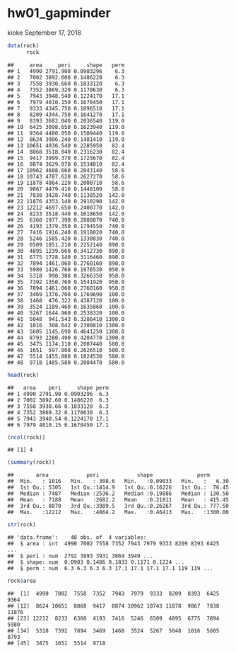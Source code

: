 hw01\_gapminder
================
kioke
September 17, 2018

``` r
data(rock)
      rock
```

    ##     area     peri     shape   perm
    ## 1   4990 2791.900 0.0903296    6.3
    ## 2   7002 3892.600 0.1486220    6.3
    ## 3   7558 3930.660 0.1833120    6.3
    ## 4   7352 3869.320 0.1170630    6.3
    ## 5   7943 3948.540 0.1224170   17.1
    ## 6   7979 4010.150 0.1670450   17.1
    ## 7   9333 4345.750 0.1896510   17.1
    ## 8   8209 4344.750 0.1641270   17.1
    ## 9   8393 3682.040 0.2036540  119.0
    ## 10  6425 3098.650 0.1623940  119.0
    ## 11  9364 4480.050 0.1509440  119.0
    ## 12  8624 3986.240 0.1481410  119.0
    ## 13 10651 4036.540 0.2285950   82.4
    ## 14  8868 3518.040 0.2316230   82.4
    ## 15  9417 3999.370 0.1725670   82.4
    ## 16  8874 3629.070 0.1534810   82.4
    ## 17 10962 4608.660 0.2043140   58.6
    ## 18 10743 4787.620 0.2627270   58.6
    ## 19 11878 4864.220 0.2000710   58.6
    ## 20  9867 4479.410 0.1448100   58.6
    ## 21  7838 3428.740 0.1138520  142.0
    ## 22 11876 4353.140 0.2910290  142.0
    ## 23 12212 4697.650 0.2400770  142.0
    ## 24  8233 3518.440 0.1618650  142.0
    ## 25  6360 1977.390 0.2808870  740.0
    ## 26  4193 1379.350 0.1794550  740.0
    ## 27  7416 1916.240 0.1918020  740.0
    ## 28  5246 1585.420 0.1330830  740.0
    ## 29  6509 1851.210 0.2252140  890.0
    ## 30  4895 1239.660 0.3412730  890.0
    ## 31  6775 1728.140 0.3116460  890.0
    ## 32  7894 1461.060 0.2760160  890.0
    ## 33  5980 1426.760 0.1976530  950.0
    ## 34  5318  990.388 0.3266350  950.0
    ## 35  7392 1350.760 0.1541920  950.0
    ## 36  7894 1461.060 0.2760160  950.0
    ## 37  3469 1376.700 0.1769690  100.0
    ## 38  1468  476.322 0.4387120  100.0
    ## 39  3524 1189.460 0.1635860  100.0
    ## 40  5267 1644.960 0.2538320  100.0
    ## 41  5048  941.543 0.3286410 1300.0
    ## 42  1016  308.642 0.2300810 1300.0
    ## 43  5605 1145.690 0.4641250 1300.0
    ## 44  8793 2280.490 0.4204770 1300.0
    ## 45  3475 1174.110 0.2007440  580.0
    ## 46  1651  597.808 0.2626510  580.0
    ## 47  5514 1455.880 0.1824530  580.0
    ## 48  9718 1485.580 0.2004470  580.0

``` r
head(rock)
```

    ##   area    peri     shape perm
    ## 1 4990 2791.90 0.0903296  6.3
    ## 2 7002 3892.60 0.1486220  6.3
    ## 3 7558 3930.66 0.1833120  6.3
    ## 4 7352 3869.32 0.1170630  6.3
    ## 5 7943 3948.54 0.1224170 17.1
    ## 6 7979 4010.15 0.1670450 17.1

``` r
(ncol(rock))
```

    ## [1] 4

``` r
(summary(rock))
```

    ##       area            peri            shape              perm        
    ##  Min.   : 1016   Min.   : 308.6   Min.   :0.09033   Min.   :   6.30  
    ##  1st Qu.: 5305   1st Qu.:1414.9   1st Qu.:0.16226   1st Qu.:  76.45  
    ##  Median : 7487   Median :2536.2   Median :0.19886   Median : 130.50  
    ##  Mean   : 7188   Mean   :2682.2   Mean   :0.21811   Mean   : 415.45  
    ##  3rd Qu.: 8870   3rd Qu.:3989.5   3rd Qu.:0.26267   3rd Qu.: 777.50  
    ##  Max.   :12212   Max.   :4864.2   Max.   :0.46413   Max.   :1300.00

``` r
str(rock)
```

    ## 'data.frame':    48 obs. of  4 variables:
    ##  $ area : int  4990 7002 7558 7352 7943 7979 9333 8209 8393 6425 ...
    ##  $ peri : num  2792 3893 3931 3869 3949 ...
    ##  $ shape: num  0.0903 0.1486 0.1833 0.1171 0.1224 ...
    ##  $ perm : num  6.3 6.3 6.3 6.3 17.1 17.1 17.1 17.1 119 119 ...

``` r
rock$area
```

    ##  [1]  4990  7002  7558  7352  7943  7979  9333  8209  8393  6425  9364
    ## [12]  8624 10651  8868  9417  8874 10962 10743 11878  9867  7838 11876
    ## [23] 12212  8233  6360  4193  7416  5246  6509  4895  6775  7894  5980
    ## [34]  5318  7392  7894  3469  1468  3524  5267  5048  1016  5605  8793
    ## [45]  3475  1651  5514  9718
